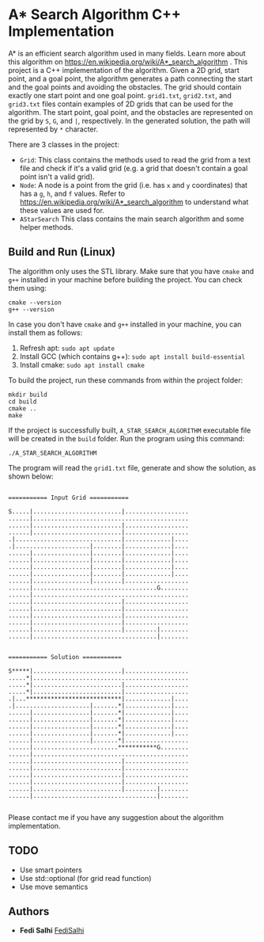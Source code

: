 # A* Search Algorithm C++ Implementation
A* is an efficient search algorithm  used in many fields. Learn more about this algorithm on https://en.wikipedia.org/wiki/A*_search_algorithm .
This project is a C++ implementation of the algorithm. Given a 2D grid, start point, and a goal point, the algorithm generates a path connecting the start and the goal points and avoiding the obstacles. The grid should contain exactly one start point and one goal point. `grid1.txt`, `grid2.txt`, and `grid3.txt` files contain examples of 2D grids that can be used for the algorithm. The start point, goal point, and the obstacles are represented on the grid by `S`, `G`, and `|`, respectively. In the generated solution, the path will represented by `*` character.

There are 3 classes in the project:
- `Grid`: This class contains the methods used to read the grid from a text file and check if it's a valid grid (e.g. a grid that doesn't contain a goal point isn't a valid grid).
- `Node`: A node is a point from the grid (i.e. has `x` and `y` coordinates) that has a `g`, `h`, and `f` values. Refer to https://en.wikipedia.org/wiki/A*_search_algorithm to understand what these values are used for.
- `AStarSearch` This class contains the main search algorithm and some helper methods.

## Build and Run (Linux)
The algorithm only uses the STL library. Make sure that you have `cmake` and `g++` installed in your machine before building the project. You can check them using:
```
cmake --version
g++ --version
```
In case you don't have `cmake` and `g++` installed in your machine, you can install them as follows:
1. Refresh apt: `sudo apt update`
2. Install GCC (which contains g++): `sudo apt install build-essential`
3. Install cmake: `sudo apt install cmake`

To build the project, run these commands from within the project folder:
```
mkdir build
cd build
cmake ..
make
```
If the project is successfully built, `A_STAR_SEARCH_ALGORITHM` executable file will be created in the `build` folder. Run the program using this command:
```
./A_STAR_SEARCH_ALGORITHM
```
The program will read the `grid1.txt` file, generate and show the solution, as shown below:
```

=========== Input Grid ===========

S.....|.........................|..................
......|............................................
......|.........................|..................
......|.........................|..................
.|..............................|.............|....
.|.....................|........|.............|....
......|................|........|.............|....
......|................|........|.............|....
......|................|........|.............|....
......|................|........|.............|....
......|................|........|..................
......|...................................G........
......|............................................
......|.........................|..................
......|.........................|..................
......|.........................|..................
......|.........................|..................
......|.........................|.........|........
......|...................................|........


=========== Solution ===========

S*****|.........................|..................
.....*|............................................
.....*|.........................|..................
.....*|.........................|..................
.|...***************************|.............|....
.|.....................|.......*|.............|....
......|................|.......*|.............|....
......|................|.......*|.............|....
......|................|.......*|.............|....
......|................|.......*|.............|....
......|................|.......*|..................
......|........................***********G........
......|............................................
......|.........................|..................
......|.........................|..................
......|.........................|..................
......|.........................|..................
......|.........................|.........|........
......|...................................|........


```

Please contact me if you have any suggestion about the algorithm implementation.

## TODO
- Use smart pointers
- Use std::optional (for grid read function)
- Use move semantics 

## Authors

* **Fedi Salhi** [FediSalhi](https://github.com/FediSalhi)

